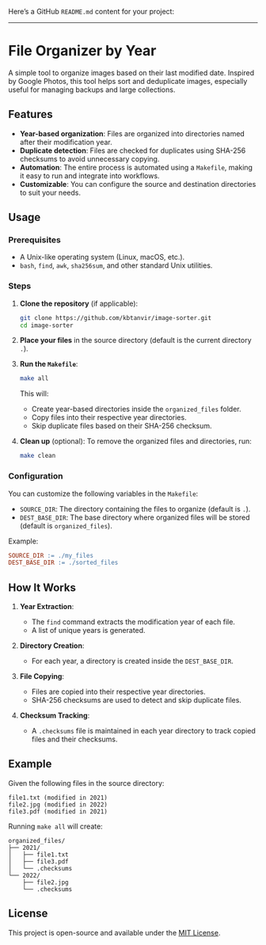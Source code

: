 Here’s a GitHub `README.md` content for your project:

---

# File Organizer by Year

A simple tool to organize images based on their last modified date. Inspired by Google Photos, this tool helps sort and deduplicate images, especially useful for managing backups and large collections.

## Features

- **Year-based organization**: Files are organized into directories named after their modification year.
- **Duplicate detection**: Files are checked for duplicates using SHA-256 checksums to avoid unnecessary copying.
- **Automation**: The entire process is automated using a `Makefile`, making it easy to run and integrate into workflows.
- **Customizable**: You can configure the source and destination directories to suit your needs.

## Usage

### Prerequisites

- A Unix-like operating system (Linux, macOS, etc.).
- `bash`, `find`, `awk`, `sha256sum`, and other standard Unix utilities.

### Steps

1. **Clone the repository** (if applicable):
   ```bash
   git clone https://github.com/kbtanvir/image-sorter.git
   cd image-sorter
   ```

2. **Place your files** in the source directory (default is the current directory `.`).

3. **Run the `Makefile`**:
   ```bash
   make all
   ```
   This will:
   - Create year-based directories inside the `organized_files` folder.
   - Copy files into their respective year directories.
   - Skip duplicate files based on their SHA-256 checksum.

4. **Clean up** (optional):
   To remove the organized files and directories, run:
   ```bash
   make clean
   ```

### Configuration

You can customize the following variables in the `Makefile`:

- `SOURCE_DIR`: The directory containing the files to organize (default is `.`).
- `DEST_BASE_DIR`: The base directory where organized files will be stored (default is `organized_files`).

Example:
```makefile
SOURCE_DIR := ./my_files
DEST_BASE_DIR := ./sorted_files
```

## How It Works

1. **Year Extraction**:
   - The `find` command extracts the modification year of each file.
   - A list of unique years is generated.

2. **Directory Creation**:
   - For each year, a directory is created inside the `DEST_BASE_DIR`.

3. **File Copying**:
   - Files are copied into their respective year directories.
   - SHA-256 checksums are used to detect and skip duplicate files.

4. **Checksum Tracking**:
   - A `.checksums` file is maintained in each year directory to track copied files and their checksums.

## Example

Given the following files in the source directory:
```
file1.txt (modified in 2021)
file2.jpg (modified in 2022)
file3.pdf (modified in 2021)
```

Running `make all` will create:
```
organized_files/
├── 2021/
│   ├── file1.txt
│   ├── file3.pdf
│   └── .checksums
└── 2022/
    ├── file2.jpg
    └── .checksums
```

## License

This project is open-source and available under the [MIT License](LICENSE).